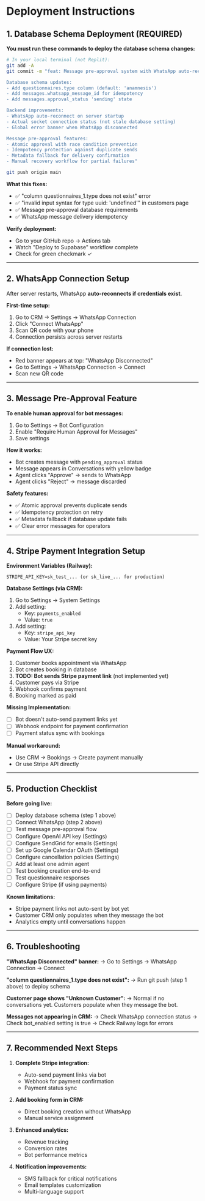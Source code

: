 # Deployment Instructions

## 1. Database Schema Deployment (REQUIRED)

**You must run these commands to deploy the database schema changes:**

```bash
# In your local terminal (not Replit):
git add -A
git commit -m "feat: Message pre-approval system with WhatsApp auto-reconnect

Database schema updates:
- Add questionnaires.type column (default: 'anamnesis')
- Add messages.whatsapp_message_id for idempotency
- Add messages.approval_status 'sending' state

Backend improvements:
- WhatsApp auto-reconnect on server startup
- Actual socket connection status (not stale database setting)
- Global error banner when WhatsApp disconnected

Message pre-approval features:
- Atomic approval with race condition prevention
- Idempotency protection against duplicate sends
- Metadata fallback for delivery confirmation
- Manual recovery workflow for partial failures"

git push origin main
```

**What this fixes:**
- ✅ "column questionnaires_1.type does not exist" error
- ✅ "invalid input syntax for type uuid: 'undefined'" in customers page
- ✅ Message pre-approval database requirements
- ✅ WhatsApp message delivery idempotency

**Verify deployment:**
- Go to your GitHub repo → Actions tab
- Watch "Deploy to Supabase" workflow complete
- Check for green checkmark ✓

---

## 2. WhatsApp Connection Setup

After server restarts, WhatsApp **auto-reconnects if credentials exist**.

**First-time setup:**
1. Go to CRM → Settings → WhatsApp Connection
2. Click "Connect WhatsApp"
3. Scan QR code with your phone
4. Connection persists across server restarts

**If connection lost:**
- Red banner appears at top: "WhatsApp Disconnected"
- Go to Settings → WhatsApp Connection → Connect
- Scan new QR code

---

## 3. Message Pre-Approval Feature

**To enable human approval for bot messages:**

1. Go to Settings → Bot Configuration
2. Enable "Require Human Approval for Messages"
3. Save settings

**How it works:**
- Bot creates message with `pending_approval` status
- Message appears in Conversations with yellow badge
- Agent clicks "Approve" → sends to WhatsApp
- Agent clicks "Reject" → message discarded

**Safety features:**
- ✅ Atomic approval prevents duplicate sends
- ✅ Idempotency protection on retry
- ✅ Metadata fallback if database update fails
- ✅ Clear error messages for operators

---

## 4. Stripe Payment Integration Setup

**Environment Variables (Railway):**
```
STRIPE_API_KEY=sk_test_... (or sk_live_... for production)
```

**Database Settings (via CRM):**
1. Go to Settings → System Settings
2. Add setting:
   - Key: `payments_enabled`
   - Value: `true`
3. Add setting:
   - Key: `stripe_api_key`
   - Value: Your Stripe secret key

**Payment Flow UX:**
1. Customer books appointment via WhatsApp
2. Bot creates booking in database
3. **TODO: Bot sends Stripe payment link** (not implemented yet)
4. Customer pays via Stripe
5. Webhook confirms payment
6. Booking marked as paid

**Missing Implementation:**
- [ ] Bot doesn't auto-send payment links yet
- [ ] Webhook endpoint for payment confirmation
- [ ] Payment status sync with bookings

**Manual workaround:**
- Use CRM → Bookings → Create payment manually
- Or use Stripe API directly

---

## 5. Production Checklist

**Before going live:**
- [ ] Deploy database schema (step 1 above)
- [ ] Connect WhatsApp (step 2 above)
- [ ] Test message pre-approval flow
- [ ] Configure OpenAI API key (Settings)
- [ ] Configure SendGrid for emails (Settings)
- [ ] Set up Google Calendar OAuth (Settings)
- [ ] Configure cancellation policies (Settings)
- [ ] Add at least one admin agent
- [ ] Test booking creation end-to-end
- [ ] Test questionnaire responses
- [ ] Configure Stripe (if using payments)

**Known limitations:**
- Stripe payment links not auto-sent by bot yet
- Customer CRM only populates when they message the bot
- Analytics empty until conversations happen

---

## 6. Troubleshooting

**"WhatsApp Disconnected" banner:**
→ Go to Settings → WhatsApp Connection → Connect

**"column questionnaires_1.type does not exist":**
→ Run git push (step 1 above) to deploy schema

**Customer page shows "Unknown Customer":**
→ Normal if no conversations yet. Customers populate when they message the bot.

**Messages not appearing in CRM:**
→ Check WhatsApp connection status
→ Check bot_enabled setting is true
→ Check Railway logs for errors

---

## 7. Recommended Next Steps

1. **Complete Stripe integration:**
   - Auto-send payment links via bot
   - Webhook for payment confirmation
   - Payment status sync

2. **Add booking form in CRM:**
   - Direct booking creation without WhatsApp
   - Manual service assignment

3. **Enhanced analytics:**
   - Revenue tracking
   - Conversion rates
   - Bot performance metrics

4. **Notification improvements:**
   - SMS fallback for critical notifications
   - Email templates customization
   - Multi-language support

